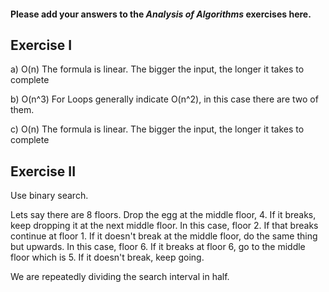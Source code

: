 #### Please add your answers to the ***Analysis of  Algorithms*** exercises here.

## Exercise I

a) O(n)
The formula is linear. The bigger the input, the longer it takes to complete


b) O(n^3)
For Loops generally indicate O(n^2), in this case there are two of them.


c) O(n)
The formula is linear. The bigger the input, the longer it takes to complete

## Exercise II

Use binary search.

Lets say there are 8 floors.
Drop the egg at the middle floor, 4. If it breaks, keep dropping it at the next middle floor. In this case, floor 2. If that breaks continue at floor 1.
If it doesn't break at the middle floor, do the same thing but upwards. In this case, floor 6. If it breaks at floor 6, go to the middle floor which is 5. If it doesn't break, keep going.

We are repeatedly dividing the search interval in half.
